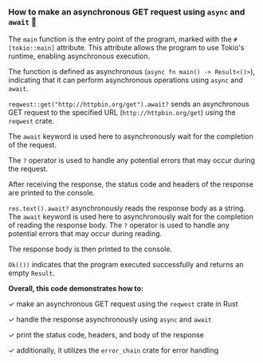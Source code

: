 ### How to make an asynchronous GET request using `async` and `await` 🦀

The `main` function is the entry point of the program, marked with the `#[tokio::main]` attribute. This attribute allows the program to use Tokio's runtime, enabling asynchronous execution.

The function is defined as asynchronous (`async fn main() -> Result<()>`), indicating that it can perform asynchronous operations using `async` and `await`.

`reqwest::get("http://httpbin.org/get").await?` sends an asynchronous GET request to the specified URL (`http://httpbin.org/get`) using the `reqwest` crate. 

The `await` keyword is used here to asynchronously wait for the completion of the request. 

The `?` operator is used to handle any potential errors that may occur during the request.

After receiving the response, the status code and headers of the response are printed to the console.

`res.text().await?` asynchronously reads the response body as a string. The `await` keyword is used here to asynchronously wait for the completion of reading the response body. The `?` operator is used to handle any potential errors that may occur during reading.

The response body is then printed to the console.

`Ok(())` indicates that the program executed successfully and returns an empty `Result`.

**Overall, this code demonstrates how to:**

✓ make an asynchronous GET request using the `reqwest` crate in Rust

✓ handle the response asynchronously using `async` and `await`

✓ print the status code, headers, and body of the response

✓ additionally, it utilizes the `error_chain` crate for error handling

